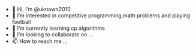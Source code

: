 - 👋 Hi, I’m @uknown2010
- 👀 I’m interested in competitive programming,math problems and playing football
- 🌱 I’m currently learning cp algorithms
- 💞️ I’m looking to collaborate on ...
- 📫 How to reach me ...

<!---
uknown2010/uknown2010 is a ✨ special ✨ repository because its `README.md` (this file) appears on your GitHub profile.
You can click the Preview link to take a look at your changes.
--->
